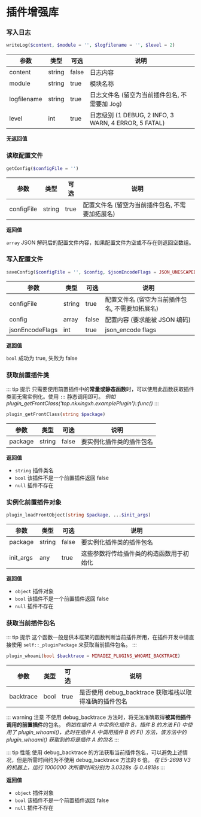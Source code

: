 # 插件增强库

### 写入日志

```php
writeLog($content, $module = '', $logfilename = '', $level = 2)
```

| 参数 | 类型 | 可选 | 说明 |
| ---- | --- | ---- | --- |
| content | string | false | 日志内容 |
| module | string | true | 模块名称 |
| logfilename | string | true | 日志文件名 (留空为当前插件包名, 不需要加 .log) |
| level | int | true | 日志级别 (1 DEBUG, 2 INFO, 3 WARN, 4 ERROR, 5 FATAL) |

**无返回值**

### 读取配置文件

```php
getConfig($configFile = '')
```

| 参数 | 类型 | 可选 | 说明 |
| ---- | --- | ---- | --- |
| configFile | string | true | 配置文件名 (留空为当前插件包名, 不需要加拓展名) |

**返回值**

`array` JSON 解码后的配置文件内容，如果配置文件为空或不存在则返回空数组。

### 写入配置文件

```php
saveConfig($configFile = '', $config, $jsonEncodeFlags = JSON_UNESCAPED_UNICODE)
```

| 参数 | 类型 | 可选 | 说明 |
| ---- | --- | ---- | --- |
| configFile | string | true | 配置文件名 (留空为当前插件包名, 不需要加拓展名) |
| config | array | false | 配置内容 (要求能被 JSON 编码) |
| jsonEncodeFlags | int | true | json_encode flags |

**返回值**

`bool` 成功为 true, 失败为 false

### 获取前置插件类

::: tip 提示
只需要使用前置插件中的**常量或静态函数**时，可以使用此函数获取插件类而无需实例化。使用 `::` 静态调用即可。
*例如 plugin_getFrontClass('top.nkxingxh.examplePlugin')::func()*
:::

```php
plugin_getFrontClass(string $package)
```

| 参数 | 类型 | 可选 | 说明 |
| ---- | --- | ---- | --- |
| package | string | false | 要实例化插件类的插件包名 |

**返回值**

- <Badge type="tip" text="成功" vertical="middle" /> `string` 插件类名
- <Badge type="warning" text="失败" vertical="middle" /> `bool` 该插件不是一个前置插件返回 false
- <Badge type="danger" text="失败" vertical="middle" /> `null` 插件不存在

### 实例化前置插件对象

```php
plugin_loadFrontObject(string $package, ...$init_args)
```

| 参数 | 类型 | 可选 | 说明 |
| ---- | --- | ---- | --- |
| package | string | false | 要实例化插件类的插件包名 |
| init_args | any | true | 这些参数将传给插件类的构造函数用于初始化 |

**返回值**

- <Badge type="tip" text="成功" vertical="middle" /> `object` 插件对象
- <Badge type="warning" text="失败" vertical="middle" /> `bool` 该插件不是一个前置插件返回 false
- <Badge type="danger" text="失败" vertical="middle" /> `null` 插件不存在

### 获取当前插件包名

::: tip 提示
这个函数一般是供本框架的函数判断当前插件所用，在插件开发中请直接使用 `self::_pluginPackage` 来获取当前插件包名。 
:::

```php
plugin_whoami(bool $backtrace = MIRAIEZ_PLUGINS_WHOAMI_BACKTRACE)
```

| 参数 | 类型 | 可选 | 说明 |
| ---- | --- | ---- | --- |
| backtrace | bool | true | 是否使用 debug_backtrace 获取堆栈以取得准确的插件包名 |

::: warning 注意
不使用 debug_backtrace 方法时，将无法准确取得**被其他插件调用的前置插件**的包名。
*例如在插件 A 中实例化插件 B，插件 B 的方法 F() 中使用了 plugin_whoami()，此时在插件 A 中调用插件 B 的 F() 方法，该方法中的 plugin_whoami() 获取到的将是插件 A 的包名*
:::

::: tip 性能
使用 debug_backtrace 的方法获取当前插件包名，可以避免上述情况，但是所需时间约为不使用 debug_backtrace 方法的 6 倍。
*在 E5-2698 V3 的机器上，运行 1000000 次所需时间分别为 3.0328s 与 0.4818s*
:::

**返回值**

- <Badge type="tip" text="成功" vertical="middle" /> `object` 插件对象
- <Badge type="warning" text="失败" vertical="middle" /> `bool` 该插件不是一个前置插件返回 false
- <Badge type="danger" text="失败" vertical="middle" /> `null` 插件不存在
